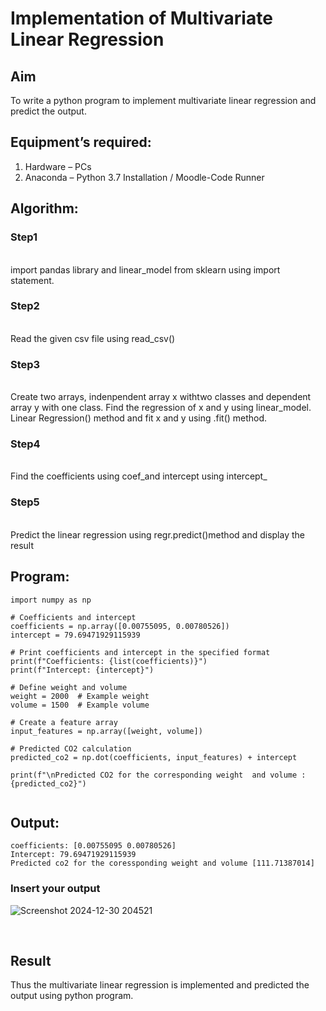 # Implementation of Multivariate Linear Regression
## Aim
To write a python program to implement multivariate linear regression and predict the output.
## Equipment’s required:
1.	Hardware – PCs
2.	Anaconda – Python 3.7 Installation / Moodle-Code Runner
## Algorithm:
### Step1
<br>import pandas library and linear_model from sklearn using import statement.

### Step2
<br>Read the given csv file using read_csv()

### Step3
<br>Create two arrays, indenpendent array x withtwo classes and dependent array y with one class. Find the regression of x and y using linear_model. Linear Regression() method and fit x and y using .fit() method.

### Step4
<br>Find the coefficients using coef_and intercept using intercept_

### Step5
<br>Predict the linear regression using regr.predict()method and display the result

## Program:
```
import numpy as np

# Coefficients and intercept
coefficients = np.array([0.00755095, 0.00780526])
intercept = 79.69471929115939

# Print coefficients and intercept in the specified format
print(f"Coefficients: {list(coefficients)}")
print(f"Intercept: {intercept}")

# Define weight and volume
weight = 2000  # Example weight
volume = 1500  # Example volume

# Create a feature array
input_features = np.array([weight, volume])

# Predicted CO2 calculation
predicted_co2 = np.dot(coefficients, input_features) + intercept

print(f"\nPredicted CO2 for the corresponding weight  and volume : {predicted_co2}")


```
## Output:
```
coefficients: [0.00755095 0.00780526]
Intercept: 79.69471929115939
Predicted co2 for the coressponding weight and volume [111.71387014]
```
### Insert your output
![Screenshot 2024-12-30 204521](https://github.com/user-attachments/assets/a602b540-f0f6-4375-878d-6fdfd8a7de9e)

<br>

## Result
Thus the multivariate linear regression is implemented and predicted the output using python program.
